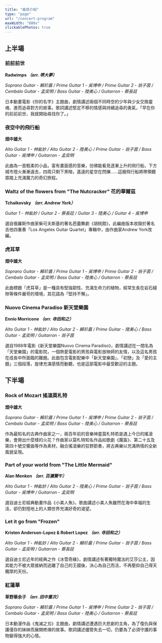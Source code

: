 ```yaml
---
title: "曲目介紹"
type: "page"
url: "/concert-program"
maxWidth: "800x"
clickablePhotos: true
---
```

## 上半場

### 前前前世
**Radwimps *（arr. 堺大夢）***

*Soprano Guitar - 賴玠嘉 / Prime Guitar 1 - 吳博申 /  Prime Guitar 2 - 翁子茵 / Cembalo Guitar - 孟奕明 / Bass Guitar - 陸美心 / Guitarron - 蔡長廷*

日本動畫電影《你的名字》主題曲，劇情講述兩個不同時空的少年與少女交換靈魂、進而追尋對方的故事。歌詞講述堅定不移的情感與持續追尋的勇氣，「早在你的前前前世，我就開始尋找你了。」


### 夜空中的飛行船
**畑中雄大**

*Alto Guitar 1 - 林紘妙 / Alto Guitar 2 - 陸美心 / Prime Guitar - 翁子茵 / Bass Guitar - 吳博申 / Guitarron - 孟奕明*

此曲為一首輕柔的小品，富有畫面感的音樂，彷彿能看見逐漸上升的飛行船，下方城市燈火漸漸遠去，四周只剩下黑暗，遙遠的星空在閃爍……這艘飛行船將帶領聽眾踏上充滿魔力的奇幻旅程。


### Waltz of the flowers from "The Nutcracker" 花的華爾茲
**Tchaikovsky *（arr. Andrew York）***

*Guitar 1 - 林紘妙 / Guitar 2 - 蔡長廷 / Guitar 3 - 陸美心 / Guitar 4 - 吳博申*

選自俄羅斯作曲家柴可夫斯基的著名芭蕾舞劇《胡桃鉗》，此編曲版本收錄於著名吉他四重奏「Los Angeles Guitar Quartet」專輯中，由作曲家Andrew York改編。


### 虎耳草
**畑中雄大**

*Soprano Guitar - 賴玠嘉 / Prime Guitar 1 - 吳博申 /  Prime Guitar 2 - 翁子茵 / Cembalo Guitar - 孟奕明 / Bass Guitar - 陸美心 / Guitarron - 蔡長廷*

此曲標題「虎耳草」是一種具有堅強韌性、充滿生命力的植物，經常生長在岩石縫隙等條件嚴苛的環境，其花語為「堅持不懈」。


### Nuovo Cinema Paradiso 新天堂樂園
**Ennio Morricone *（arr. 寺田和之）***

*Alto Guitar 1 - 林紘妙 / Alto Guitar 2 - 賴玠嘉 / Prime Guitar - 陸美心 / Bass Guitar - 孟奕明 / Guitarron - 翁子茵*

選自1988年電影《新天堂樂園Nuovo Cinema Paradiso》，劇情講述在一間名為「天堂樂園」的電影院，一個熱愛電影的男孩與電影放映師的友情，以及這名男孩在成長中所面臨的難題。此曲包含電影配樂中「新天堂樂園」、「初戀」及「愛的主題」三個段落，旋律充滿感情而動聽，也是這部電影中最受歡迎的主題。


## 下半場

### Rock of Mozart 搖滾莫札特
**畑中雄大**

*Soprano Guitar - 賴玠嘉 / Prime Guitar 1 - 吳博申 /  Prime Guitar 2 - 翁子茵 / Cembalo Guitar - 孟奕明 / Bass Guitar - 陸美心 / Guitarron - 蔡長廷*

作為最知名的古典作曲家之一，兩百年前的音樂神童莫札特若是遇上今日的搖滾樂，會擦出什麼樣的火花？作曲家以莫札特知名作品如歌劇《魔笛》、第二十五及第四十號交響曲等作為素材，融合搖滾樂的狂野節奏，將古典樂以充滿熱情的全新風貌呈現。


### Part of your world from "The Little Mermaid"
**Alan Menken *（arr. 百瀨賢午）***

*Alto Guitar 1 - 林紘妙 / Alto Guitar 2 - 陸美心 / Prime Guitar - 翁子茵 / Bass Guitar - 吳博申 / Guitarron - 孟奕明*

選自迪士尼經典動畫作品《小美人魚》，歌曲講述小美人魚雖然在海中幸福的生活，卻仍對陸地上的人類世界充滿好奇的渴望。


### Let it go from "Frozen"
**Kristen Anderson-Lopez & Robert Lopez *（arr. 寺田和之）***

*Alto Guitar 1 - 林紘妙 / Alto Guitar 2 - 賴玠嘉 / Prime Guitar - 翁子茵 / Bass Guitar - 孟奕明 / Guitarron - 蔡長廷*

選自迪士尼近年的經典之作《冰雪奇緣》，劇情講述有著獨特魔法的艾莎公主，因其能力不被大眾接納而逃離了自己的王國後，決心為自己而活，不再壓抑自己得天獨厚的天份。


### 紅蓮華
**草野華余子 *（arr. 田中重次）***

*Soprano Guitar - 賴玠嘉 / Prime Guitar 1 - 吳博申 /  Prime Guitar 2 - 翁子茵 / Cembalo Guitar - 孟奕明 / Bass Guitar - 陸美心 / Guitarron - 蔡長廷*

日本動漫作品《鬼滅之刃》主題曲，劇情講述遭遇巨大悲劇的主角，為了復仇與保護僅存的妹妹而展開修煉的故事。歌詞講述儘管失去一切，仍要為了必須守護的事物變得強大的心情。
